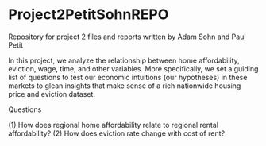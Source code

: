 # Project2PetitSohnREPO
Repository for project 2 files and reports written by Adam Sohn and Paul Petit

In this project, we analyze the relationship between home affordability, eviction, wage, time, and other variables. 
More specifically, we set a guiding list of questions to test our economic intuitions (our hypotheses) 
in these markets to glean insights that make sense of a rich nationwide housing price and eviction dataset. 

Questions

(1) How does regional home affordability relate to regional rental affordability?
(2) How does eviction rate change with cost of rent?
